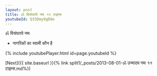 ```yaml
---
layout: post
title: ॐ विसंपतये नमः ११ टाइम्स
youtubeId: Q33Dmy9gD8o
---
```

 
 
 ॐ विसंपतये नमः  
 
 -  नागरिकों का स्वामी कौन है 
 
  
 
  
 
 
 
 
 
 


{% include youtubePlayer.html id=page.youtubeId %}
 
[Next]({{ site.baseurl }}{% link  split1/_posts/2013-08-01-ॐ उन्मादय नमः ११ टाइम्स.md%})
 
